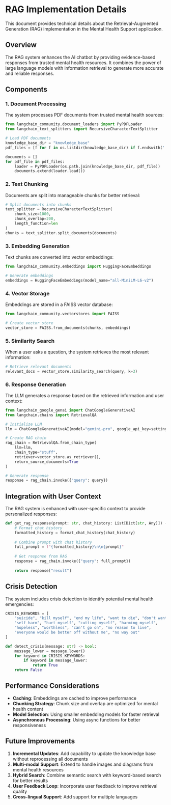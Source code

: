 # RAG Implementation Details

This document provides technical details about the Retrieval-Augmented Generation (RAG) implementation in the Mental Health Support application.

## Overview

The RAG system enhances the AI chatbot by providing evidence-based responses from trusted mental health resources. It combines the power of large language models with information retrieval to generate more accurate and reliable responses.

## Components

### 1. Document Processing

The system processes PDF documents from trusted mental health sources:

```python
from langchain_community.document_loaders import PyPDFLoader
from langchain_text_splitters import RecursiveCharacterTextSplitter

# Load PDF documents
knowledge_base_dir = "knowledge_base"
pdf_files = [f for f in os.listdir(knowledge_base_dir) if f.endswith('.pdf')]

documents = []
for pdf_file in pdf_files:
    loader = PyPDFLoader(os.path.join(knowledge_base_dir, pdf_file))
    documents.extend(loader.load())
```

### 2. Text Chunking

Documents are split into manageable chunks for better retrieval:

```python
# Split documents into chunks
text_splitter = RecursiveCharacterTextSplitter(
    chunk_size=1000,
    chunk_overlap=200,
    length_function=len
)
chunks = text_splitter.split_documents(documents)
```

### 3. Embedding Generation

Text chunks are converted into vector embeddings:

```python
from langchain_community.embeddings import HuggingFaceEmbeddings

# Generate embeddings
embeddings = HuggingFaceEmbeddings(model_name="all-MiniLM-L6-v2")
```

### 4. Vector Storage

Embeddings are stored in a FAISS vector database:

```python
from langchain_community.vectorstores import FAISS

# Create vector store
vector_store = FAISS.from_documents(chunks, embeddings)
```

### 5. Similarity Search

When a user asks a question, the system retrieves the most relevant information:

```python
# Retrieve relevant documents
relevant_docs = vector_store.similarity_search(query, k=3)
```

### 6. Response Generation

The LLM generates a response based on the retrieved information and user context:

```python
from langchain_google_genai import ChatGoogleGenerativeAI
from langchain.chains import RetrievalQA

# Initialize LLM
llm = ChatGoogleGenerativeAI(model="gemini-pro", google_api_key=settings.GOOGLE_API_KEY)

# Create RAG chain
rag_chain = RetrievalQA.from_chain_type(
    llm=llm,
    chain_type="stuff",
    retriever=vector_store.as_retriever(),
    return_source_documents=True
)

# Generate response
response = rag_chain.invoke({"query": query})
```

## Integration with User Context

The RAG system is enhanced with user-specific context to provide personalized responses:

```python
def get_rag_response(prompt: str, chat_history: List[Dict[str, Any]]) -> str:
    # Format chat history
    formatted_history = format_chat_history(chat_history)
    
    # Combine prompt with chat history
    full_prompt = f"{formatted_history}\n\n{prompt}"
    
    # Get response from RAG
    response = rag_chain.invoke({"query": full_prompt})
    
    return response["result"]
```

## Crisis Detection

The system includes crisis detection to identify potential mental health emergencies:

```python
CRISIS_KEYWORDS = [
    "suicide", "kill myself", "end my life", "want to die", "don't want to live",
    "self-harm", "hurt myself", "cutting myself", "harming myself",
    "hopeless", "worthless", "can't go on", "no reason to live",
    "everyone would be better off without me", "no way out"
]

def detect_crisis(message: str) -> bool:
    message_lower = message.lower()
    for keyword in CRISIS_KEYWORDS:
        if keyword in message_lower:
            return True
    return False
```

## Performance Considerations

- **Caching**: Embeddings are cached to improve performance
- **Chunking Strategy**: Chunk size and overlap are optimized for mental health content
- **Model Selection**: Using smaller embedding models for faster retrieval
- **Asynchronous Processing**: Using async functions for better responsiveness

## Future Improvements

1. **Incremental Updates**: Add capability to update the knowledge base without reprocessing all documents
2. **Multi-modal Support**: Extend to handle images and diagrams from mental health resources
3. **Hybrid Search**: Combine semantic search with keyword-based search for better results
4. **User Feedback Loop**: Incorporate user feedback to improve retrieval quality
5. **Cross-lingual Support**: Add support for multiple languages
